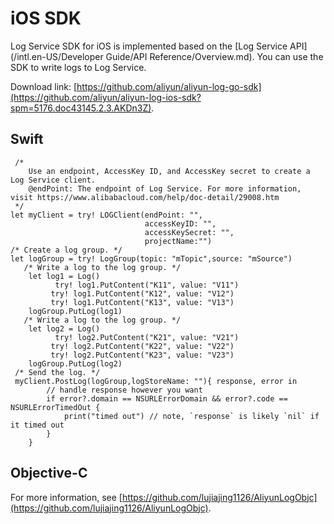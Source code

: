 # iOS SDK

Log Service SDK for iOS is implemented based on the [Log Service API](/intl.en-US/Developer Guide/API Reference/Overview.md). You can use the SDK to write logs to Log Service.

Download link: [https://github.com/aliyun/aliyun-log-go-sdk](https://github.com/aliyun/aliyun-log-ios-sdk?spm=5176.doc43145.2.3.AKDn3Z).

## Swift

```
 /*
    Use an endpoint, AccessKey ID, and AccessKey secret to create a Log Service client.
    @endPoint: The endpoint of Log Service. For more information, visit https://www.alibabacloud.com/help/doc-detail/29008.htm
 */
let myClient = try! LOGClient(endPoint: "",
                              accessKeyID: "",
                              accessKeySecret: "",
                              projectName:"")
/* Create a log group. */
let logGroup = try! LogGroup(topic: "mTopic",source: "mSource")
   /* Write a log to the log group. */
    let log1 = Log()
          try! log1.PutContent("K11", value: "V11")
         try! log1.PutContent("K12", value: "V12")
         try! log1.PutContent("K13", value: "V13")
    logGroup.PutLog(log1)
   /* Write a log to the log group. */
    let log2 = Log()
          try! log2.PutContent("K21", value: "V21")
         try! log2.PutContent("K22", value: "V22")
         try! log2.PutContent("K23", value: "V23")
    logGroup.PutLog(log2)
 /* Send the log. */
 myClient.PostLog(logGroup,logStoreName: ""){ response, error in
        // handle response however you want
        if error?.domain == NSURLErrorDomain && error?.code == NSURLErrorTimedOut {
            print("timed out") // note, `response` is likely `nil` if it timed out
        }
    }
```

## Objective-C

For more information, see [https://github.com/lujiajing1126/AliyunLogObjc](https://github.com/lujiajing1126/AliyunLogObjc).

